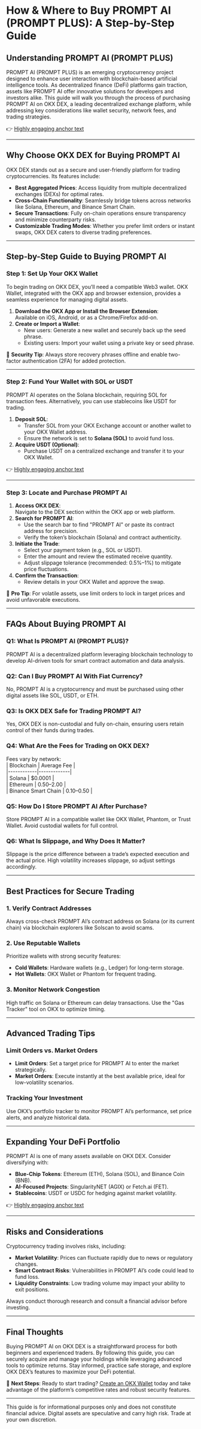 # How & Where to Buy PROMPT AI (PROMPT PLUS): A Step-by-Step Guide  

## Understanding PROMPT AI (PROMPT PLUS)  

PROMPT AI (PROMPT PLUS) is an emerging cryptocurrency project designed to enhance user interaction with blockchain-based artificial intelligence tools. As decentralized finance (DeFi) platforms gain traction, assets like PROMPT AI offer innovative solutions for developers and investors alike. This guide will walk you through the process of purchasing PROMPT AI on OKX DEX, a leading decentralized exchange platform, while addressing key considerations like wallet security, network fees, and trading strategies.  

👉 [Highly engaging anchor text](https://bit.ly/okx-bonus)  

---

## Why Choose OKX DEX for Buying PROMPT AI  

OKX DEX stands out as a secure and user-friendly platform for trading cryptocurrencies. Its features include:  

- **Best Aggregated Prices**: Access liquidity from multiple decentralized exchanges (DEXs) for optimal rates.  
- **Cross-Chain Functionality**: Seamlessly bridge tokens across networks like Solana, Ethereum, and Binance Smart Chain.  
- **Secure Transactions**: Fully on-chain operations ensure transparency and minimize counterparty risks.  
- **Customizable Trading Modes**: Whether you prefer limit orders or instant swaps, OKX DEX caters to diverse trading preferences.  

---

## Step-by-Step Guide to Buying PROMPT AI  

### Step 1: Set Up Your OKX Wallet  

To begin trading on OKX DEX, you’ll need a compatible Web3 wallet. OKX Wallet, integrated with the OKX app and browser extension, provides a seamless experience for managing digital assets.  

1. **Download the OKX App or Install the Browser Extension**:  
   Available on iOS, Android, or as a Chrome/Firefox add-on.  
2. **Create or Import a Wallet**:  
   - New users: Generate a new wallet and securely back up the seed phrase.  
   - Existing users: Import your wallet using a private key or seed phrase.  

📌 **Security Tip**: Always store recovery phrases offline and enable two-factor authentication (2FA) for added protection.  

---

### Step 2: Fund Your Wallet with SOL or USDT  

PROMPT AI operates on the Solana blockchain, requiring SOL for transaction fees. Alternatively, you can use stablecoins like USDT for trading.  

1. **Deposit SOL**:  
   - Transfer SOL from your OKX Exchange account or another wallet to your OKX Wallet address.  
   - Ensure the network is set to **Solana (SOL)** to avoid fund loss.  
2. **Acquire USDT (Optional)**:  
   - Purchase USDT on a centralized exchange and transfer it to your OKX Wallet.  

👉 [Highly engaging anchor text](https://bit.ly/okx-bonus)  

---

### Step 3: Locate and Purchase PROMPT AI  

1. **Access OKX DEX**:  
   Navigate to the DEX section within the OKX app or web platform.  
2. **Search for PROMPT AI**:  
   - Use the search bar to find "PROMPT AI" or paste its contract address for precision.  
   - Verify the token’s blockchain (Solana) and contract authenticity.  
3. **Initiate the Trade**:  
   - Select your payment token (e.g., SOL or USDT).  
   - Enter the amount and review the estimated receive quantity.  
   - Adjust slippage tolerance (recommended: 0.5%–1%) to mitigate price fluctuations.  
4. **Confirm the Transaction**:  
   - Review details in your OKX Wallet and approve the swap.  

📌 **Pro Tip**: For volatile assets, use limit orders to lock in target prices and avoid unfavorable executions.  

---

## FAQs About Buying PROMPT AI  

### Q1: What Is PROMPT AI (PROMPT PLUS)?  
PROMPT AI is a decentralized platform leveraging blockchain technology to develop AI-driven tools for smart contract automation and data analysis.  

### Q2: Can I Buy PROMPT AI With Fiat Currency?  
No, PROMPT AI is a cryptocurrency and must be purchased using other digital assets like SOL, USDT, or ETH.  

### Q3: Is OKX DEX Safe for Trading PROMPT AI?  
Yes, OKX DEX is non-custodial and fully on-chain, ensuring users retain control of their funds during trades.  

### Q4: What Are the Fees for Trading on OKX DEX?  
Fees vary by network:  
| Blockchain | Average Fee |  
|------------|-------------|  
| Solana     | $0.0001     |  
| Ethereum   | $0.50–$2.00 |  
| Binance Smart Chain | $0.10–$0.50 |  

### Q5: How Do I Store PROMPT AI After Purchase?  
Store PROMPT AI in a compatible wallet like OKX Wallet, Phantom, or Trust Wallet. Avoid custodial wallets for full control.  

### Q6: What Is Slippage, and Why Does It Matter?  
Slippage is the price difference between a trade’s expected execution and the actual price. High volatility increases slippage, so adjust settings accordingly.  

---

## Best Practices for Secure Trading  

### 1. Verify Contract Addresses  
Always cross-check PROMPT AI’s contract address on Solana (or its current chain) via blockchain explorers like Solscan to avoid scams.  

### 2. Use Reputable Wallets  
Prioritize wallets with strong security features:  
- **Cold Wallets**: Hardware wallets (e.g., Ledger) for long-term storage.  
- **Hot Wallets**: OKX Wallet or Phantom for frequent trading.  

### 3. Monitor Network Congestion  
High traffic on Solana or Ethereum can delay transactions. Use the "Gas Tracker" tool on OKX to optimize timing.  

---

## Advanced Trading Tips  

### Limit Orders vs. Market Orders  
- **Limit Orders**: Set a target price for PROMPT AI to enter the market strategically.  
- **Market Orders**: Execute instantly at the best available price, ideal for low-volatility scenarios.  

### Tracking Your Investment  
Use OKX’s portfolio tracker to monitor PROMPT AI’s performance, set price alerts, and analyze historical data.  

---

## Expanding Your DeFi Portfolio  

PROMPT AI is one of many assets available on OKX DEX. Consider diversifying with:  
- **Blue-Chip Tokens**: Ethereum (ETH), Solana (SOL), and Binance Coin (BNB).  
- **AI-Focused Projects**: SingularityNET (AGIX) or Fetch.ai (FET).  
- **Stablecoins**: USDT or USDC for hedging against market volatility.  

👉 [Highly engaging anchor text](https://bit.ly/okx-bonus)  

---

## Risks and Considerations  

Cryptocurrency trading involves risks, including:  
- **Market Volatility**: Prices can fluctuate rapidly due to news or regulatory changes.  
- **Smart Contract Risks**: Vulnerabilities in PROMPT AI’s code could lead to fund loss.  
- **Liquidity Constraints**: Low trading volume may impact your ability to exit positions.  

Always conduct thorough research and consult a financial advisor before investing.  

---

## Final Thoughts  

Buying PROMPT AI on OKX DEX is a straightforward process for both beginners and experienced traders. By following this guide, you can securely acquire and manage your holdings while leveraging advanced tools to optimize returns. Stay informed, practice safe storage, and explore OKX DEX’s features to maximize your DeFi potential.  

📌 **Next Steps**: Ready to start trading? [Create an OKX Wallet](https://bit.ly/okx-bonus) today and take advantage of the platform’s competitive rates and robust security features.  

---  

This guide is for informational purposes only and does not constitute financial advice. Digital assets are speculative and carry high risk. Trade at your own discretion.